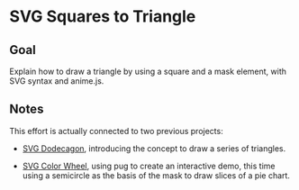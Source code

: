 # SVG Squares to Triangle

<!-- ## [Live Demo]() -->

## Goal

Explain how to draw a triangle by using a square and a mask element, with SVG syntax and anime.js.

## Notes

This effort is actually connected to two previous projects:

-   [SVG Dodecagon](https://codepen.io/borntofrappe/pen/JjjLxrx), introducing the concept to draw a series of triangles.

-   [SVG Color Wheel](https://codepen.io/borntofrappe/pen/vYYMENR), using pug to create an interactive demo, this time using a semicircle as the basis of the mask to draw slices of a pie chart.
